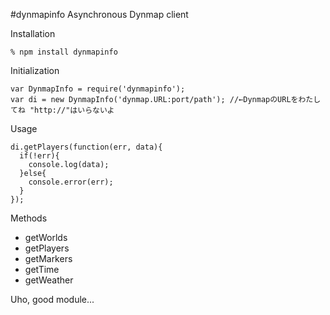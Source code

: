 #dynmapinfo
Asynchronous Dynmap client

Installation
```
% npm install dynmapinfo
```

Initialization
```
var DynmapInfo = require('dynmapinfo');  
var di = new DynmapInfo('dynmap.URL:port/path'); //←DynmapのURLをわたしてね "http://"はいらないよ
```

Usage
```
di.getPlayers(function(err, data){
  if(!err){
    console.log(data);
  }else{
    console.error(err);
  }
});
```

Methods
* getWorlds
* getPlayers
* getMarkers
* getTime
* getWeather

Uho, good module...
